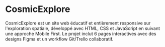 # CosmicExplore
CosmicExplore est un site web éducatif et entièrement responsive sur l'exploration spatiale, développé avec HTML, CSS et JavaScript en suivant une approche Mobile First. Le projet inclut 6 pages interactives avec des designs Figma et un workflow Git/Trello collaboratif.
